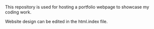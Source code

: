 This repository is used for hosting a portfolio webpage to showcase my coding work.

Website design can be edited in the html.index file.
